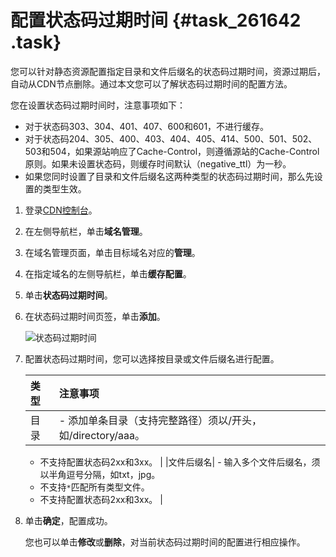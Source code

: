 # 配置状态码过期时间 {#task_261642 .task}

您可以针对静态资源配置指定目录和文件后缀名的状态码过期时间，资源过期后，自动从CDN节点删除。通过本文您可以了解状态码过期时间的配置方法。

您在设置状态码过期时间时，注意事项如下：

-   对于状态码303、304、401、407、600和601，不进行缓存。
-   对于状态码204、305、400、403、404、405、414、500、501、502、503和504，如果源站响应了Cache-Control，则遵循源站的Cache-Control原则。如果未设置状态码，则缓存时间默认（negative\_ttl）为一秒。
-   如果您同时设置了目录和文件后缀名这两种类型的状态码过期时间，那么先设置的类型生效。

1.  登录[CDN控制台](https://cdn.console.aliyun.com)。
2.  在左侧导航栏，单击**域名管理**。
3.  在域名管理页面，单击目标域名对应的**管理**。
4.  在指定域名的左侧导航栏，单击**缓存配置**。
5.  单击**状态码过期时间**。
6.  在状态码过期时间页签，单击**添加**。 

    ![状态码过期时间](http://static-aliyun-doc.oss-cn-hangzhou.aliyuncs.com/assets/img/145921/156654646441802_zh-CN.png)

7.  配置状态码过期时间，您可以选择按目录或文件后缀名进行配置。 

    |类型|注意事项|
    |:-|:---|
    |目录|     -   添加单条目录（支持完整路径）须以/开头，如/directory/aaa。
    -   不支持配置状态码2xx和3xx。
 |
    |文件后缀名|     -   输入多个文件后缀名，须以半角逗号分隔，如txt，jpg。
    -   不支持`*`匹配所有类型文件。
    -   不支持配置状态码2xx和3xx。
 |

8.  单击**确定**，配置成功。 

    您也可以单击**修改**或**删除**，对当前状态码过期时间的配置进行相应操作。


